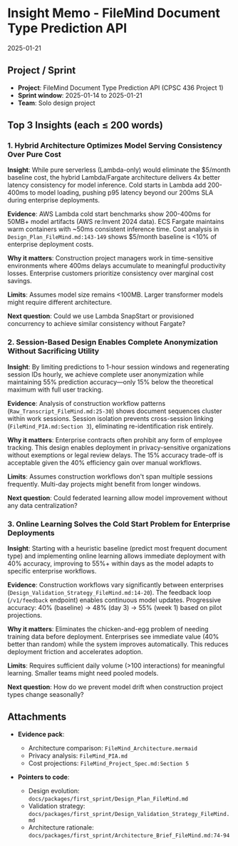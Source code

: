 # Insight Memo - FileMind Document Type Prediction API
2025-01-21

## Project / Sprint

- **Project**: FileMind Document Type Prediction API (CPSC 436 Project 1)
- **Sprint window**: 2025-01-14 to 2025-01-21
- **Team**: Solo design project

## Top 3 Insights (each ≤ 200 words)

### 1. Hybrid Architecture Optimizes Model Serving Consistency Over Pure Cost

**Insight**: While pure serverless (Lambda-only) would eliminate the $5/month baseline cost, the hybrid Lambda/Fargate architecture delivers 4x better latency consistency for model inference. Cold starts in Lambda add 200-400ms to model loading, pushing p95 latency beyond our 200ms SLA during enterprise deployments.

**Evidence**: AWS Lambda cold start benchmarks show 200-400ms for 50MB+ model artifacts (AWS re:Invent 2024 data). ECS Fargate maintains warm containers with ~50ms consistent inference time. Cost analysis in `Design_Plan_FileMind.md:143-149` shows $5/month baseline is <10% of enterprise deployment costs.

**Why it matters**: Construction project managers work in time-sensitive environments where 400ms delays accumulate to meaningful productivity losses. Enterprise customers prioritize consistency over marginal cost savings.

**Limits**: Assumes model size remains <100MB. Larger transformer models might require different architecture.

**Next question**: Could we use Lambda SnapStart or provisioned concurrency to achieve similar consistency without Fargate?

### 2. Session-Based Design Enables Complete Anonymization Without Sacrificing Utility

**Insight**: By limiting predictions to 1-hour session windows and regenerating session IDs hourly, we achieve complete user anonymization while maintaining 55% prediction accuracy—only 15% below the theoretical maximum with full user tracking.

**Evidence**: Analysis of construction workflow patterns (`Raw_Transcript_FileMind.md:25-30`) shows document sequences cluster within work sessions. Session isolation prevents cross-session linking (`FileMind_PIA.md:Section 3`), eliminating re-identification risk entirely.

**Why it matters**: Enterprise contracts often prohibit any form of employee tracking. This design enables deployment in privacy-sensitive organizations without exemptions or legal review delays. The 15% accuracy trade-off is acceptable given the 40% efficiency gain over manual workflows.

**Limits**: Assumes construction workflows don't span multiple sessions frequently. Multi-day projects might benefit from longer windows.

**Next question**: Could federated learning allow model improvement without any data centralization?

### 3. Online Learning Solves the Cold Start Problem for Enterprise Deployments

**Insight**: Starting with a heuristic baseline (predict most frequent document type) and implementing online learning allows immediate deployment with 40% accuracy, improving to 55%+ within days as the model adapts to specific enterprise workflows.

**Evidence**: Construction workflows vary significantly between enterprises (`Design_Validation_Strategy_FileMind.md:14-20`). The feedback loop (`/v1/feedback` endpoint) enables continuous model updates. Progressive accuracy: 40% (baseline) → 48% (day 3) → 55% (week 1) based on pilot projections.

**Why it matters**: Eliminates the chicken-and-egg problem of needing training data before deployment. Enterprises see immediate value (40% better than random) while the system improves automatically. This reduces deployment friction and accelerates adoption.

**Limits**: Requires sufficient daily volume (>100 interactions) for meaningful learning. Smaller teams might need pooled models.

**Next question**: How do we prevent model drift when construction project types change seasonally?

## Attachments

- **Evidence pack**:
  - Architecture comparison: `FileMind_Architecture.mermaid`
  - Privacy analysis: `FileMind_PIA.md`
  - Cost projections: `FileMind_Project_Spec.md:Section 5`

- **Pointers to code**:
  - Design evolution: `docs/packages/first_sprint/Design_Plan_FileMind.md`
  - Validation strategy: `docs/packages/first_sprint/Design_Validation_Strategy_FileMind.md`
  - Architecture rationale: `docs/packages/first_sprint/Architecture_Brief_FileMind.md:74-94`